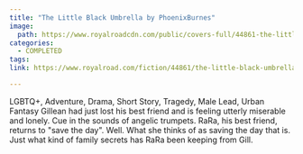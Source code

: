 ```yaml
---
title: "The Little Black Umbrella by PhoenixBurnes"
image:
  path: https://www.royalroadcdn.com/public/covers-full/44861-the-little-black-umbrella.jpg
categories:
  - COMPLETED
tags:
link: https://www.royalroad.com/fiction/44861/the-little-black-umbrella

---
```

LGBTQ+, Adventure, Drama, Short Story, Tragedy, Male Lead, Urban Fantasy Gillean had just lost his best friend and is feeling utterly miserable and lonely.
Cue in the sounds of angelic trumpets. RaRa, his best friend, returns to "save the day". Well. What she thinks of as saving the day that is.
Just what kind of family secrets has RaRa been keeping from Gill.

